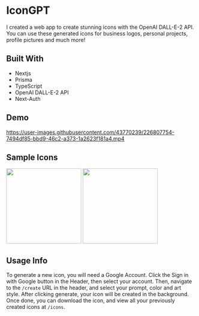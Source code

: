 # IconGPT 

I created a web app to create stunning icons with the OpenAI DALL-E-2 API. You can use these generated icons for business logos, personal projects, profile pictures and much more!

## Built With
- Nextjs
- Prisma
- TypeScript
- OpenAI DALL-E-2 API
- Next-Auth

## Demo
https://user-images.githubusercontent.com/43770239/226807754-7494df85-bbd9-46c2-a373-1a2623f181a4.mp4

## Sample Icons
<img src="https://user-images.githubusercontent.com/43770239/226808918-921a37ee-6e02-410b-aaab-60330d7e228f.png" width="200" height="200" />
<img src="https://user-images.githubusercontent.com/43770239/226809384-68d4b61a-a079-437f-933f-28ff2ef020ab.png" width="200" height="200" />

## Usage Info
To generate a new icon, you will need a Google Account. Click the Sign in with Google button in the Header, then select your account. Then, navigate to the `/create` URL in the header, and select your prompt, color and art style. After clicking generate, your icon will be created in the background. Once done, you can download the icon, and view all your previously created icons at `/icons`.
